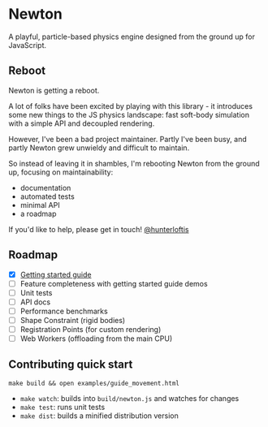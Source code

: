 # Newton

A playful, particle-based physics engine designed from the ground up for JavaScript.

## Reboot

Newton is getting a reboot.

A lot of folks have been excited by playing with this library -
it introduces some new things to the JS physics landscape:
fast soft-body simulation with a simple API and decoupled rendering.

However, I've been a bad project maintainer.
Partly I've been busy, and partly Newton grew unwieldy and
difficult to maintain.

So instead of leaving it in shambles, I'm rebooting Newton
from the ground up, focusing on maintainability:

- documentation
- automated tests
- minimal API
- a roadmap

If you'd like to help, please get in touch!
[@hunterloftis](http://twitter.com/hunterloftis)

## Roadmap

- [x] [Getting started guide](https://github.com/hunterloftis/newton/blob/master/docs/guide.md)
- [ ] Feature completeness with getting started guide demos
- [ ] Unit tests
- [ ] API docs
- [ ] Performance benchmarks
- [ ] Shape Constraint (rigid bodies)
- [ ] Registration Points (for custom rendering)
- [ ] Web Workers (offloading from the main CPU)

## Contributing quick start

`make build && open examples/guide_movement.html`

- `make watch`: builds into `build/newton.js` and watches for changes
- `make test`: runs unit tests
- `make dist`: builds a minified distribution version

